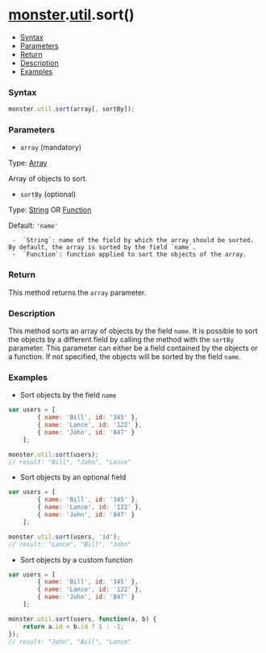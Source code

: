 # [monster][monster].[util][util].sort()

* [Syntax](#syntax)
* [Parameters](#parameters)
* [Return](#return)
* [Description](#description)
* [Examples](#examples)

### Syntax
```javascript
monster.util.sort(array[, sortBy]);
```

### Parameters
* `array` (mandatory)

 Type: [Array][array_literal]

 Array of objects to sort.

* `sortBy` (optional)

 Type: [String][string_literal] OR [Function][function]

 Default: `'name'`

     -  `String`: name of the field by which the array should be sorted. By default, the array is sorted by the field `name`.
     -  `Function`: function applied to sort the objects of the array.

### Return
This method returns the `array` parameter.

### Description
This method sorts an array of objects by the field `name`. It is possible to sort the objects by a different field by calling the method with the `sortBy` parameter. This parameter can either be a field contained by the objects or a function. If not specified, the objects will be sorted by the field `name`.

### Examples
* Sort objects by the field `name`
```javascript
var users = [
        { name: 'Bill', id: '345' },
        { name: 'Lance', id: '122' },
        { name: 'John', id: '847' }
    ];

monster.util.sort(users);
// result: "Bill", "John", "Lance"
```

* Sort objects by an optional field
```javascript
var users = [
        { name: 'Bill', id: '345' },
        { name: 'Lance', id: '122' },
        { name: 'John', id: '847' }
    ];

monster.util.sort(users, 'id');
// result: "Lance", "Bill", "John"
```

* Sort objects by a custom function
```javascript
var users = [
        { name: 'Bill', id: '345' },
        { name: 'Lance', id: '122' },
        { name: 'John', id: '847' }
    ];

monster.util.sort(users, function(a, b) {
    return a.id < b.id ? 1 : -1;
});
// result: "John", "Bill", "Lance"
```

[monster]: ../../monster.md
[util]: ../util.md

[string_literal]: https://developer.mozilla.org/en-US/docs/Web/JavaScript/Guide/Values,_variables,_and_literals#String_literals
[function]: https://developer.mozilla.org/en-US/docs/Web/JavaScript/Reference/Functions
[array_literal]: https://developer.mozilla.org/en-US/docs/Web/JavaScript/Guide/Values,_variables,_and_literals#Array_literals